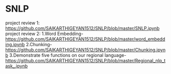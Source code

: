 # SNLP
project review 1:
https://github.com/SAIKARTHIGEYAN1512/SNLP/blob/master/SNLP.ipynb
project review 2:
1.Word Embedding-https://github.com/SAIKARTHIGEYAN1512/SNLP/blob/master/word_embedding.ipynb
2.Chunking-https://github.com/SAIKARTHIGEYAN1512/SNLP/blob/master/Chunking.ipynb
3.Demonstrate five functions on our regional language- https://github.com/SAIKARTHIGEYAN1512/SNLP/blob/master/Regional_nlp_task_.ipynb
